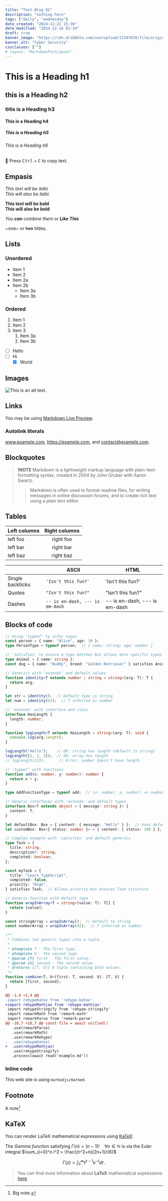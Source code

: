 ```yaml
---
title: "Test Blog 01"
description: "nothing here"
tags: ["daily", "wednesday"]
date_created: "2024-12-21 15:30"
date_modified: "2024-12-16 02:34"
draft: true
banner_image: "https://cdn.dribbble.com/userupload/11507678/file/original-38d357eb2ae02b62d300c9fdb10769fa.jpg?resize=1600x543&vertical=center"
banner_alt: "Cyber Security"
cssclasses: [""]
# layout: "MarkdownPostLayout"
---
```

# This is a Heading h1

## this is a Heading h2

### tHis is a Heading h3

#### This is a Heading h4

##### This is a Heading h5

###### This is a Heading h6

🎉
Press <kbd>Ctrl</kbd> + <kbd>C</kbd> to copy text.

## Empasis

*This text will be italic*  
_This will also be italic_

**This text will be bold**  
__This will also be bold__

_You **can** combine them_ or ***Like This***

~one~ or ~~two~~ tildes.

## Lists

### Unordered

* Item 1
* Item 2
* Item 2a
* Item 2b
    * Item 3a
    * Item 3b

### Ordered

1. Item 1
2. Item 2
3. Item 3
    1. Item 3a
    2. Item 3b

- [ ] Hello
- [ ] Hi
    - [x] World

## Images

![This is an alt text.](https://preview.redd.it/gnome-replicating-u-joker-513s-setup-on-linux-d-v0-52uv0wtcp66e1.png?width=1080&crop=smart&auto=webp&s=9e12b8b287b3605535fad59c3caa339e8a5d451a "This is a sample image.")

## Links

You may be using [Markdown Live Preview](https://markdownlivepreview.com/).

### Autolink literals

www.example.com, https://example.com, and contact@example.com.

## Blockquotes

> **!NOTE**
> Markdown is a lightweight markup language with plain-text-formatting syntax, created in 2004 by John Gruber with Aaron Swartz.
> > Markdown is often used to format readme files, for writing messages in online discussion forums, and to create rich text using a plain text editor.

## Tables

| Left columns  | Right columns |
| ------------- |:-------------:|
| left foo      | right foo     |
| left bar      | right bar     |
| left baz      | right baz     |

|                |ASCII                          |HTML                         |
|----------------|-------------------------------|-----------------------------|
|Single backticks|`'Isn't this fun?'`            |'Isn't this fun?'            |
|Quotes          |`"Isn't this fun?"`            |"Isn't this fun?"            |
|Dashes          |`-- is en-dash, --- is em-dash`|-- is en-dash, --- is em-dash|


## Blocks of code

```ts
// Using 'typeof' to infer types
const person = { name: "Alice", age: 30 };
type PersonType = typeof person;  // { name: string; age: number }

// 'satisfies' to ensure a type matches but allows more specific types
type Animal = { name: string };
const dog = { name: "Buddy", breed: "Golden Retriever" } satisfies Animal;

// Generics with 'extends' and default values
function identity<T extends number | string = string>(arg: T): T {
  return arg;
}

let str = identity();  // Default type is string
let num = identity(42);  // T inferred as number

// 'extends' with interface and class
interface HasLength {
  length: number;
}

function logLength<T extends HasLength = string>(arg: T): void {
  console.log(arg.length);
}

logLength("Hello");    // OK: string has length (default is string)
logLength([1, 2, 3]);  // OK: array has length
// logLength(123);      // Error: number doesn't have length

// 'typeof' with functions
function add(x: number, y: number): number {
  return x + y;
}

type AddFunctionType = typeof add;  // (x: number, y: number) => number

// Generic interfaces with 'extends' and default types
interface Box<T extends object = { message: string }> {
  content: T;
}

let defaultBox: Box = { content: { message: "Hello" } };  // Uses default type
let customBox: Box<{ status: number }> = { content: { status: 200 } };

// Complex example with 'satisfies' and default generics
type Task = {
  title: string;
  description?: string;
  completed: boolean;
};

const myTask = {
  title: "Learn TypeScript",
  completed: false,
  priority: "High",
} satisfies Task;  // Allows priority but ensures Task structure

// Generic function with default type
function wrapInArray<T = string>(value: T): T[] {
  return [value];
}

const stringArray = wrapInArray();  // Default to string
const numberArray = wrapInArray(42);  // T inferred as number

/**
 * Combines two generic types into a tuple.
 * 
 * @template T - The first type.
 * @template U - The second type.
 * @param {T} first - The first value.
 * @param {U} second - The second value.
 * @returns {[T, U]} A tuple containing both values.
 */
function combine<T, U>(first: T, second: U): [T, U] {
  return [first, second];
}
```

```diff
@@ -1,4 +1,4 @@
-import rehypeKatex from 'rehype-katex'
+import rehypeMathjax from 'rehype-mathjax'
 import rehypeStringify from 'rehype-stringify'
 import remarkMath from 'remark-math'
 import remarkParse from 'remark-parse'
@@ -10,7 +10,7 @@ const file = await unified()
   .use(remarkParse)
   .use(remarkMath)
   .use(remarkRehype)
-  .use(rehypeKatex)
+  .use(rehypeMathjax)
   .use(rehypeStringify)
   .process(await read('example.md'))
```

### Inline code

This web site is using `markedjs/marked`.

## Footnote

A note[^1]

[^1]: Big note.

## KaTeX

You can render LaTeX mathematical expressions using [KaTeX](https://khan.github.io/KaTeX/):

The *Gamma function* satisfying $\Gamma(n) = (n-1)!\quad\forall n\in\mathbb N$ is via the Euler integral
$\sum_{i=0}^n i^2 = \frac{(n^2+n)(2n+1)}{6}$

$$
\Gamma(z) = \int_0^\infty t^{z-1}e^{-t}dt\,.
$$

> You can find more information about **LaTeX** mathematical expressions [here](http://meta.math.stackexchange.com/questions/5020/mathjax-basic-tutorial-and-quick-reference).

